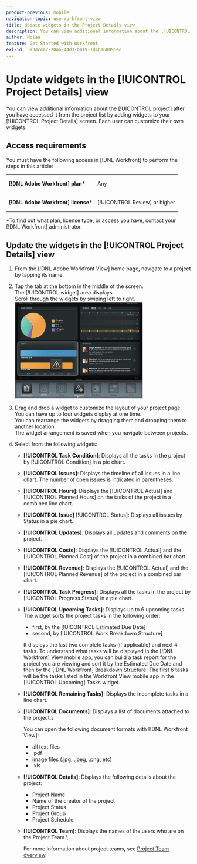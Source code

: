 ```yaml
---
product-previous: mobile
navigation-topic: use-workfront-view
title: Update widgets in the Project Details view
description: You can view additional information about the [!UICONTROL project] after you have accessed it from the project list by adding widgets to your [!UICONTROL Project Details] screen. Each user can customize their own widgets.
author: Nolan
feature: Get Started with Workfront
exl-id: 593dc4a2-20aa-44d3-b819-1d4b160095ed
---
```

# Update widgets in the [!UICONTROL Project Details] view

You can view additional information about the [!UICONTROL project] after you have accessed it from the project list by adding widgets to your [!UICONTROL Project Details] screen. Each user can customize their own widgets.

## Access requirements

You must have the following access in [!DNL Workfront] to perform the steps in this article:

<table style="table-layout:auto"> 
 <col> 
 </col> 
 <col> 
 </col> 
 <tbody> 
  <tr> 
   <td role="rowheader"><strong>[!DNL Adobe Workfront] plan*</strong></td> 
   <td> <p>Any</p> </td> 
  </tr> 
  <tr> 
   <td role="rowheader"><strong>[!DNL Adobe Workfront] license*</strong></td> 
   <td> <p>[!UICONTROL Review] or higher</p> </td> 
  </tr> 
 </tbody> 
</table>

&#42;To find out what plan, license type, or access you have, contact your [!DNL Workfront] administrator.

## Update the widgets in the [!UICONTROL Project Details] view

1. From the [!DNL Adobe Workfront View] home page, navigate to a project by tapping its name.
1. Tap the tab at the bottom in the middle of the screen.\
   The [!UICONTROL widget] area displays.\
   Scroll through the widgets by swiping left to right.\
   ![](assets/screen-shot-2013-009-11-at-8.25.01-am-350x262.png)

1. Drag and drop a widget to customize the layout of your project page.\
   You can have up to four widgets display at one time.\
   You can rearrange the widgets by dragging them and dropping them to another location.\
   The widget arrangement is saved when you navigate between projects.

1. Select from the following widgets:

   * **[!UICONTROL Task Condition]**: Displays all the tasks in the project by [!UICONTROL Condition] in a pie chart.
   * **[!UICONTROL Issues]**: Displays the timeline of all issues in a line chart. The number of open issues is indicated in parentheses.
   * **[!UICONTROL Hours]**: Displays the [!UICONTROL Actual] and [!UICONTROL Planned Hours] on the tasks of the project in a combined line chart.
   * **[!UICONTROL Issue]** [!UICONTROL Status]: Displays all issues by Status in a pie chart.
   * **[!UICONTROL Updates]**: Displays all updates and comments on the project.
   * **[!UICONTROL Costs]**: Displays the [!UICONTROL Actual] and the [!UICONTROL Planned Cost] of the project in a combined bar chart.
   * **[!UICONTROL Revenue]**: Displays the [!UICONTROL Actual] and the [!UICONTROL Planned Revenue] of the project in a combined bar chart.
   * **[!UICONTROL Task Progress]**: Displays all the tasks in the project by [!UICONTROL Progress Status] in a pie chart.
   * **[!UICONTROL Upcoming Tasks]**: Displays up to 6 upcoming tasks. The widget sorts the project tasks in the following order:

      * first, by the [!UICONTROL Estimated Due Date]
      * second, by [!UICONTROL Work Breakdown Structure]

      It displays the last two complete tasks (if applicable) and next 4 tasks. To understand what tasks will be displayed in the [!DNL Workfront] View mobile app, you can build a task report for the project you are viewing and sort it by the Estimated Due Date and then by the [!DNL Workfront] Breakdown Structure. The first 6 tasks will be the tasks listed in the Workfront View mobile app in the [!UICONTROL Upcoming] Tasks widget.

   * **[!UICONTROL Remaining Tasks]**: Displays the incomplete tasks in a line chart.
   * **[!UICONTROL Documents]**: Displays a list of documents attached to the project.\

      You can open the following document formats with [!DNL Workfront View]:

      * all text files
      * .pdf
      * image files (.jpg, .jpeg, .png, etc)
      * .xls
   * **[!UICONTROL Details]**: Displays the following details about the project:

      * Project Name
      * Name of the creator of the project
      * Project Status
      * Project Group
      * Project Schedule
   * **[!UICONTROL Team]**: Displays the names of the users who are on the Project Team.\

      For more information about project teams, see [Project Team overview](../../../manage-work/projects/planning-a-project/project-team-overview.md).
